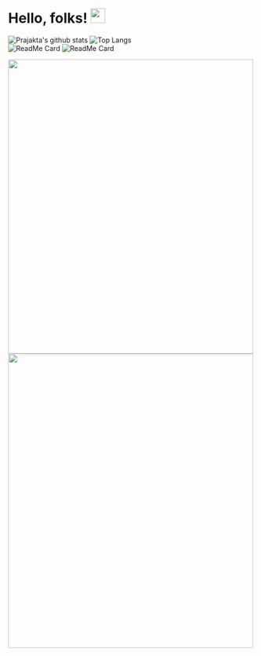 # Hello, folks! <img src="https://raw.githubusercontent.com/MartinHeinz/MartinHeinz/master/wave.gif" width="30px">


<!--
**maneprajakta/maneprajakta** is a ✨ _special_ ✨ repository because its `README.md` (this file) appears on your GitHub profile.

Here are some ideas to get you started:

- 🔭 I’m currently working on ...
- 🌱 I’m currently learning ...
- 👯 I’m looking to collaborate on ...
- 🤔 I’m looking for help with ...
- 💬 Ask me about ...
- 📫 How to reach me: ...
- 😄 Pronouns: ...
- ⚡ Fun fact: ...
-->
![Prajakta's github stats](https://github-readme-stats.vercel.app/api?username=maneprajakta&show_icons=true&theme=radical)
![Top Langs](https://github-readme-stats.vercel.app/api/top-langs/?username=maneprajakta&show_icons=true&theme=radical&layout=compact)
<br>
![ReadMe Card](https://github-readme-stats.vercel.app/api/pin/?username=maneprajakta&repo=Digit_Recognition_Web_App&show_icons=true&theme=radical)
![ReadMe Card](https://github-readme-stats.vercel.app/api/pin/?username=maneprajakta&repo=DSA&show_icons=true&theme=radical)

<a href="https://github.com/maneprajakta/Digit_Recognition_Web_App">
  <img align="left" width="500" height="600" src="https://github-readme-stats.vercel.app/api/pin/?username=maneprajakta&repo=Digit_Recognition_Web_App&show_icons=true&theme=radical">
</a>
<a href="https://github.com/maneprajakta/DSA">
  <img align="left" width="500" height="600" src="https://github-readme-stats.vercel.app/api/pin/?username=maneprajakta&repo=DSA&show_icons=true&theme=radical">
</a>
